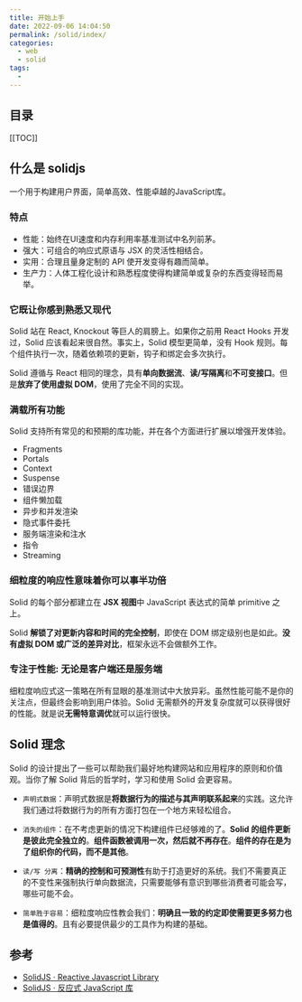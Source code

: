 ```yaml
---
title: 开始上手
date: 2022-09-06 14:04:50
permalink: /solid/index/
categories:
  - web
  - solid
tags:
  - 
---
```


<TimeTiRead/>

## 目录

[[TOC]]

## 什么是 solidjs

一个用于构建用户界面，简单高效、性能卓越的JavaScript库。

### 特点

- 性能：始终在UI速度和内存利用率基准测试中名列前茅。
- 强大：可组合的响应式原语与 JSX 的灵活性相结合。
- 实用：合理且量身定制的 API 使开发变得有趣而简单。
- 生产力：人体工程化设计和熟悉程度使得构建简单或复杂的东西变得轻而易举。

### 它既让你感到熟悉又现代

Solid 站在 React, Knockout 等巨人的肩膀上。如果你之前用 React Hooks 开发过，Solid 应该看起来很自然。事实上，Solid 模型更简单，没有 Hook 规则。每个组件执行一次，随着依赖项的更新，钩子和绑定会多次执行。

Solid 遵循与 React 相同的理念，具有**单向数据流**、**读/写隔离**和**不可变接口**。但是**放弃了使用虚拟 DOM**，使用了完全不同的实现。

### 满载所有功能

Solid 支持所有常见的和预期的库功能，并在各个方面进行扩展以增强开发体验。

- Fragments
- Portals
- Context
- Suspense
- 错误边界
- 组件懒加载
- 异步和并发渲染
- 隐式事件委托
- 服务端渲染和注水
- 指令
- Streaming

### 细粒度的响应性意味着你可以事半功倍

Solid 的每个部分都建立在 **JSX 视图**中 JavaScript 表达式的简单 primitive 之上。

Solid **解锁了对更新内容和时间的完全控制**，即使在 DOM 绑定级别也是如此。**没有虚拟 DOM 或广泛的差异对比**，框架永远不会做额外工作。

### 专注于性能: 无论是客户端还是服务端

细粒度响应式这一策略在所有显眼的基准测试中大放异彩。虽然性能可能不是你的关注点，但最终会影响到用户体验。Solid 无需额外的开发复杂度就可以获得很好的性能。就是说**无需特意调优**就可以运行很快。

## Solid 理念

Solid 的设计提出了一些可以帮助我们最好地构建网站和应用程序的原则和价值观。当你了解 Solid 背后的哲学时，学习和使用 Solid 会更容易。

- `声明式数据`：声明式数据是**将数据行为的描述与其声明联系起来**的实践。这允许我们通过将数据行为的所有方面打包在一个地方来轻松组合。

- `消失的组件`：在不考虑更新的情况下构建组件已经够难的了。**Solid 的组件更新是彼此完全独立的**。**组件函数被调用一次，然后就不再存在**。**组件的存在是为了组织你的代码，而不是其他**。

- `读/写 分离`：**精确的控制和可预测性**有助于打造更好的系统。我们不需要真正的不变性来强制执行单向数据流，只需要能够有意识到哪些消费者可能会写，哪些可能不会。

- `简单胜于容易`：细粒度响应性教会我们：**明确且一致的约定即使需要更多努力也是值得的**。且有必要提供最少的工具作为构建的基础。

## 参考

- [SolidJS · Reactive Javascript Library](https://www.solidjs.com/docs/latest/api)
- [SolidJS · 反应式 JavaScript 库](https://www.solidjs.com/)
